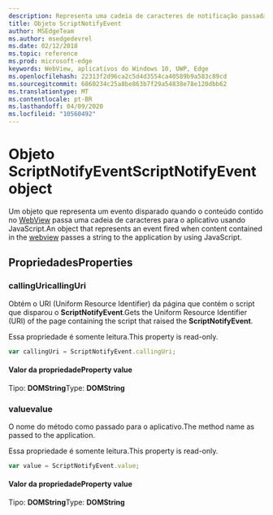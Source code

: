 ```yaml
---
description: Representa uma cadeia de caracteres de notificação passada do conteúdo WebView para o aplicativo
title: Objeto ScriptNotifyEvent
author: MSEdgeTeam
ms.author: msedgedevrel
ms.date: 02/12/2018
ms.topic: reference
ms.prod: microsoft-edge
keywords: WebView, aplicativos do Windows 10, UWP, Edge
ms.openlocfilehash: 22313f2d96ca2c5d4d3554ca40589b9a583c89cd
ms.sourcegitcommit: 6860234c25a8be863b7f29a54838e78e120dbb62
ms.translationtype: MT
ms.contentlocale: pt-BR
ms.lasthandoff: 04/09/2020
ms.locfileid: "10560492"
---
```

# <span data-ttu-id="d0039-104">Objeto ScriptNotifyEvent</span><span class="sxs-lookup"><span data-stu-id="d0039-104">ScriptNotifyEvent object</span></span>

<span data-ttu-id="d0039-105">Um objeto que representa um evento disparado quando o conteúdo contido no [WebView](../webview.md) passa uma cadeia de caracteres para o aplicativo usando JavaScript.</span><span class="sxs-lookup"><span data-stu-id="d0039-105">An object that represents an event fired when content contained in the [webview](../webview.md) passes a string to the application by using JavaScript.</span></span>

## <span data-ttu-id="d0039-106">Propriedades</span><span class="sxs-lookup"><span data-stu-id="d0039-106">Properties</span></span>
    
### <span data-ttu-id="d0039-107">callingUri</span><span class="sxs-lookup"><span data-stu-id="d0039-107">callingUri</span></span>

<span data-ttu-id="d0039-108">Obtém o URI (Uniform Resource Identifier) da página que contém o script que disparou o **ScriptNotifyEvent**.</span><span class="sxs-lookup"><span data-stu-id="d0039-108">Gets the Uniform Resource Identifier (URI) of the page containing the script that raised the **ScriptNotifyEvent**.</span></span>

<span data-ttu-id="d0039-109">Essa propriedade é somente leitura.</span><span class="sxs-lookup"><span data-stu-id="d0039-109">This property is read-only.</span></span>

```js
var callingUri = ScriptNotifyEvent.callingUri;
```

#### <span data-ttu-id="d0039-110">Valor da propriedade</span><span class="sxs-lookup"><span data-stu-id="d0039-110">Property value</span></span>
<span data-ttu-id="d0039-111">Tipo: **DOMString**</span><span class="sxs-lookup"><span data-stu-id="d0039-111">Type: **DOMString**</span></span>

### <span data-ttu-id="d0039-112">value</span><span class="sxs-lookup"><span data-stu-id="d0039-112">value</span></span>

<span data-ttu-id="d0039-113">O nome do método como passado para o aplicativo.</span><span class="sxs-lookup"><span data-stu-id="d0039-113">The method name as passed to the application.</span></span>

<span data-ttu-id="d0039-114">Essa propriedade é somente leitura.</span><span class="sxs-lookup"><span data-stu-id="d0039-114">This property is read-only.</span></span>

```js
var value = ScriptNotifyEvent.value;
```

#### <span data-ttu-id="d0039-115">Valor da propriedade</span><span class="sxs-lookup"><span data-stu-id="d0039-115">Property value</span></span>
<span data-ttu-id="d0039-116">Tipo: **DOMString**</span><span class="sxs-lookup"><span data-stu-id="d0039-116">Type: **DOMString**</span></span>